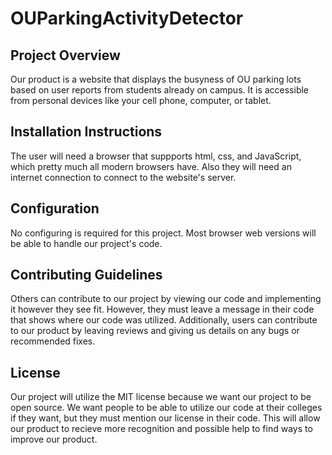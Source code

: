 # OUParkingActivityDetector

## Project Overview
Our product is a website that displays the busyness of OU parking lots based on user reports from students already on campus. It is accessible from personal devices like your cell phone, computer, or tablet.

## Installation Instructions
The user will need a browser that suppports html, css, and JavaScript, which pretty much all modern browsers have. Also they will need an internet connection to connect to the website's server. 

## Configuration
No configuring is required for this project. Most browser web versions will be able to handle our project's code.

## Contributing Guidelines
Others can contribute to our project by viewing our code and implementing it however they see fit. However, they must leave a message in their code that shows where our code was utilized. Additionally, users can contribute to our product by leaving reviews and giving us details on any bugs or recommended fixes.

## License 
Our project will utilize the MIT license because we want our project to be open source. We want people to be able to utilize our code at their colleges if they want, but they must mention our license in their code. This will allow our product to recieve more recognition and possible help to find ways to improve our product.
